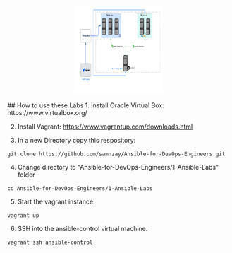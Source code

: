 
<p align="center">

<img width="200" height="200" src="/1-Ansible-Labs/architecture/1-Ansible-lab.png" alt="1-Ansible-labs">

</p>
## How to use these Labs
1. Install Oracle Virtual Box:  https://www.virtualbox.org/

2. Install Vagrant: https://www.vagrantup.com/downloads.html

3. In a new Directory copy this respository:
``` shell
git clone https://github.com/samnzay/Ansible-for-DevOps-Engineers.git
```

4. Change directory to "Ansible-for-DevOps-Engineers/1-Ansible-Labs" folder
```shell
cd Ansible-for-DevOps-Engineers/1-Ansible-Labs
```

5. Start the vagrant instance.
``` shell
vagrant up
```

6. SSH into the ansible-control virtual machine.
``` shell
vagrant ssh ansible-control
```